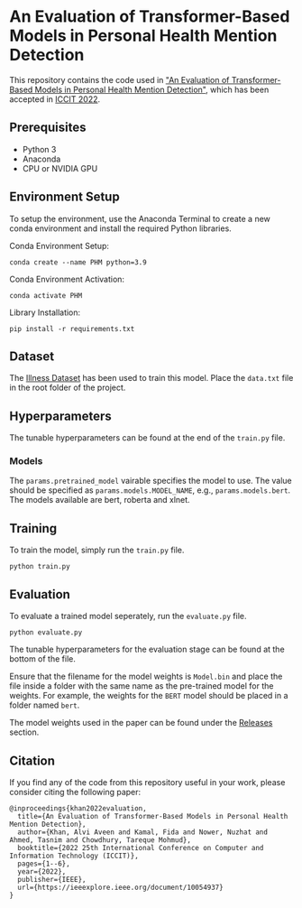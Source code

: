 # An Evaluation of Transformer-Based Models in Personal Health Mention Detection

This repository contains the code used in ["An Evaluation of Transformer-Based Models in Personal Health Mention Detection"](https://ieeexplore.ieee.org/document/10054937), which has been accepted in [ICCIT 2022](https://iccit.org.bd/2022/).

## Prerequisites

- Python 3
- Anaconda
- CPU or NVIDIA GPU

## Environment Setup

To setup the environment, use the Anaconda Terminal to create a new conda environment and install the required Python libraries.

Conda Environment Setup:
```
conda create --name PHM python=3.9
```

Conda Environment Activation:
```
conda activate PHM
```

Library Installation:
```
pip install -r requirements.txt
```

## Dataset

The [Illness Dataset](https://github.com/p-karisani/illness-dataset) has been used to train this model. Place the `data.txt` file in the root folder of the project.

## Hyperparameters

The tunable hyperparameters can be found at the end of the `train.py` file.

### Models

The `params.pretrained_model` vairable specifies the model to use. The value should be specified as `params.models.MODEL_NAME`, e.g., `params.models.bert`. The models available are bert, roberta and xlnet.

## Training

To train the model, simply run the `train.py` file.
```
python train.py
```

## Evaluation

To evaluate a trained model seperately, run the `evaluate.py` file.
```
python evaluate.py
```
The tunable hyperparameters for the evaluation stage can be found at the bottom of the file.

Ensure that the filename for the model weights is `Model.bin` and place the file inside a folder with the same name as the pre-trained model for the weights. For example, the weights for the `BERT` model should be placed in a folder named `bert`.

The model weights used in the paper can be found under the [Releases](https://github.com/alvi-khan/PHM-Detection-with-Transformers/releases) section.

## Citation

If you find any of the code from this repository useful in your work, please consider citing the following paper:

```
@inproceedings{khan2022evaluation,
  title={An Evaluation of Transformer-Based Models in Personal Health Mention Detection},
  author={Khan, Alvi Aveen and Kamal, Fida and Nower, Nuzhat and Ahmed, Tasnim and Chowdhury, Tareque Mohmud},
  booktitle={2022 25th International Conference on Computer and Information Technology (ICCIT)},
  pages={1--6},
  year={2022},
  publisher={IEEE},
  url={https://ieeexplore.ieee.org/document/10054937}
}
```
